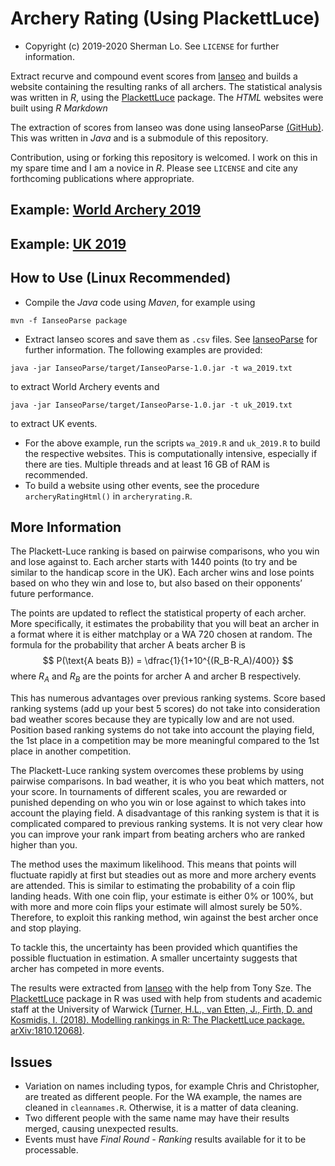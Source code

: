 # Archery Rating (Using PlackettLuce)

- Copyright (c) 2019-2020 Sherman Lo. See `LICENSE` for further information.

Extract recurve and compound event scores from [Ianseo](https://ianseo.net/) and builds a website containing the resulting ranks of all archers. The statistical analysis was written in *R*, using the [PlackettLuce](https://hturner.github.io/PlackettLuce/) package. The *HTML* websites were built using *R Markdown*

The extraction of scores from Ianseo was done using IanseoParse [(GitHub)](https://github.com/Alcalol/IanseoParse). This was written in *Java* and is a submodule of this repository.

Contribution, using or forking this repository is welcomed. I work on this in my spare time and I am a novice in *R*. Please see `LICENSE` and cite any forthcoming publications where appropriate.

## Example: [World Archery 2019](https://shermanlo77.github.io/archery_rating/)
## Example: [UK 2019](https://shermanlo77.github.io/archery_rating_2019/)

## How to Use (Linux Recommended)
- Compile the *Java* code using *Maven*, for example using
```
mvn -f IanseoParse package
```
- Extract Ianseo scores and save them as `.csv` files. See [IanseoParse](https://github.com/Alcalol/IanseoParse) for further information. The following examples are provided:
```
java -jar IanseoParse/target/IanseoParse-1.0.jar -t wa_2019.txt
```
to extract World Archery events and
```
java -jar IanseoParse/target/IanseoParse-1.0.jar -t uk_2019.txt
```
to extract UK events.
- For the above example, run the scripts `wa_2019.R` and `uk_2019.R` to build the respective websites. This is computationally intensive, especially if there are ties. Multiple threads and at least 16 GB of RAM is recommended.
- To build a website using other events, see the procedure `archeryRatingHtml()` in `archeryrating.R`.

## More Information

The Plackett-Luce ranking is based on pairwise comparisons, who you win and lose against to. Each archer starts with 1440 points (to try and be similar to the handicap score in the UK). Each archer wins and lose points based on who they win and lose to, but also based on their opponents’ future performance.

The points are updated to reflect the statistical property of each archer. More specifically, it estimates the probability that you will beat an archer in a format where it is either matchplay or a WA 720 chosen at random. The formula for the probability that archer A beats archer B is
$$
P(\text{A beats B}) = \dfrac{1}{1+10^{(R_B-R_A)/400}}
$$
where $R_A$ and $R_B$ are the points for archer A and archer B respectively.

This has numerous advantages over previous ranking systems. Score based ranking systems (add up your best 5 scores) do not take into consideration bad weather scores because they are typically low and are not used. Position based ranking systems do not take into account the playing field, the 1st place in a competition may be more meaningful compared to the 1st place in another competition.

The Plackett-Luce ranking system overcomes these problems by using pairwise comparisons. In bad weather, it is who you beat which matters, not your score. In tournaments of different scales, you are rewarded or punished depending on who you win or lose against to which takes into account the playing field. A disadvantage of this ranking system is that it is complicated compared to previous ranking systems. It is not very clear how you can improve your rank impart from beating archers who are ranked higher than you.

The method uses the maximum likelihood. This means that points will fluctuate rapidly at first but steadies out as more and more archery events are attended. This is similar to estimating the probability of a coin flip landing heads. With one coin flip, your estimate is either 0% or 100%, but with more and more coin flips your estimate will almost surely be 50%. Therefore, to exploit this ranking method, win against the best archer once and stop playing.

To tackle this, the uncertainty has been provided which quantifies the possible fluctuation in estimation. A smaller uncertainty suggests that archer has competed in more events.

The results were extracted from [Ianseo](https://www.ianseo.net) with the help from Tony Sze. The [PlackettLuce](https://hturner.github.io/PlackettLuce/) package in R was used with help from students and academic staff at the University of Warwick [(Turner, H.L., van Etten, J., Firth, D. and Kosmidis, I. (2018). Modelling rankings in R: The PlackettLuce package. arXiv:1810.12068)](https://arxiv.org/abs/1810.12068).

## Issues
- Variation on names including typos, for example Chris and Christopher, are treated as different people. For the WA example, the names are cleaned in `cleannames.R`. Otherwise, it is a matter of data cleaning.
- Two different people with the same name may have their results merged, causing unexpected results.
- Events must have *Final Round - Ranking* results available for it to be processable.
